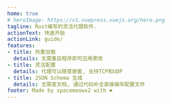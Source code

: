 ```yaml
---
home: true
# heroImage: https://v1.vuepress.vuejs.org/hero.png
tagline: Rust编写的灵活代理软件.
actionText: 快速开始
actionLink: guide/
features:
- title: 热重加载
  details: 无需重启程序即可应用更改
- title: 灵活配置
  details: 代理可以随意嵌套, 支持TCP和UDP
- title: JSON Schema 生成
  details: 无需查文档, 通过代码补全直接编写配置文件
footer: Made by spacemeowx2 with ❤️
---
```


